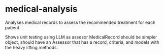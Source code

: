 # medical-analysis
Analyses medical records to assess the recommended treatment for each patient.

Shows unit testing using LLM as assesor
MedicalRecord should be simpler object, should have an Assessor that has a record, criteria, and models with the heavy lifting methods.

